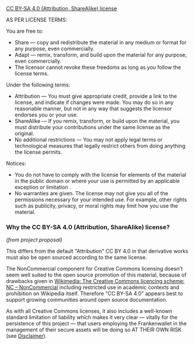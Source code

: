 [//]: # (note it's impossible to link back to the repository root with a relative link:)
[//]: # (https://stackoverflow.com/questions/40422790/relative-link-to-repos-root-from-markdown-file)
[//]: # (https://github.com/github/markup/issues/1502)

[CC BY-SA 4.0 (Attribution, ShareAlike) license](https://creativecommons.org/licenses/by-sa/4.0)

AS PER LICENSE TERMS:

You are free to:
- Share — copy and redistribute the material in any medium or format for any purpose, even commercially.
- Adapt — remix, transform, and build upon the material for any purpose, even commercially.
- The licensor cannot revoke these freedoms as long as you follow the license terms.

Under the following terms:
- Attribution — You must give appropriate credit, provide a link to the license, and indicate if changes were made. You may do so in any reasonable manner, but not in any way that suggests the licensor endorses you or your use.
- ShareAlike — If you remix, transform, or build upon the material, you must distribute your contributions under the same license as the original.
- No additional restrictions — You may not apply legal terms or technological measures that legally restrict others from doing anything the license permits.

Notices:
- You do not have to comply with the license for elements of the material in the public domain or where your use is permitted by an applicable exception or limitation .
- No warranties are given. The license may not give you all of the permissions necessary for your intended use. For example, other rights such as publicity, privacy, or moral rights may limit how you use the material.

<a id="license-why"></a>
### Why the CC BY-SA 4.0 (Attribution, ShareAlike) license?

_(from project proposal)_

This differs from the default "Attribution" CC BY 4.0 in that derivative works must also be open sourced according to the same license.

The NonCommercial component for Creative Commons licensing doesn't seem well suited to the open source promotion of this material, because of drawbacks given in [Wikimedia: The Creative Commons licencing scheme: NC – NonCommercial](https://meta.wikimedia.org/wiki/Open_Content_-_A_Practical_Guide_to_Using_Creative_Commons_Licences/The_Creative_Commons_licencing_scheme#a%29_NC_%E2%80%93_NonCommercial) including restricted use in academic contexts and prohibition on Wikipedia itself. Therefore "CC BY-SA 4.0" appears best to support growing communities around open source documentation.

As with all Creative Commons licenses, it also includes a well-known standard limitation of liability which makes it very clear — vitally for the persistence of this project — that users employing the Frankenwallet in the management of their secure assets will be doing so AT THEIR OWN RISK (see [Disclaimer](https://github.com/rphair/frankenwallet#disclaimer)).
